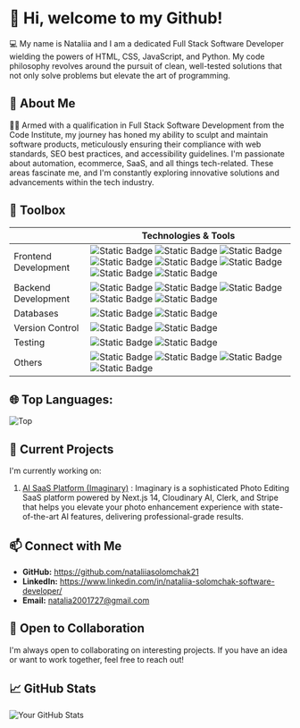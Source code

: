 # 👋 Hi, welcome to my Github!

💻 My name is Nataliia and I am a dedicated Full Stack Software Developer wielding the powers of HTML, CSS, JavaScript, and Python. My code philosophy revolves around the pursuit of clean, well-tested solutions that not only solve problems but elevate the art of programming.

## 🚀 About Me

👩‍💻 Armed with a qualification in Full Stack Software Development from the Code Institute, my journey has honed my ability to sculpt and maintain software products, meticulously ensuring their compliance with web standards, SEO best practices, and accessibility guidelines. I'm passionate about automation, ecommerce, SaaS, and all things tech-related. These areas fascinate me, and I'm constantly exploring innovative solutions and advancements within the tech industry. 

## 🔧 Toolbox

|              | Technologies & Tools                                                                                                |
|-----------------------|---------------------------------------------------------------------------------------------------------------|
| Frontend Development | ![Static Badge](https://img.shields.io/badge/HTML-red) ![Static Badge](https://img.shields.io/badge/CSS-blue) ![Static Badge](https://img.shields.io/badge/JavaScript-orange) ![Static Badge](https://img.shields.io/badge/React-blue) ![Static Badge](https://img.shields.io/badge/NextJS-black) ![Static Badge](https://img.shields.io/badge/jQuery-plum) ![Static Badge](https://img.shields.io/badge/Bootstrap-brown) ![Static Badge](https://img.shields.io/badge/Tailwind-navy) |
| Backend Development  | ![Static Badge](https://img.shields.io/badge/Python-darkgreen) ![Static Badge](https://img.shields.io/badge/Django-grey) ![Static Badge](https://img.shields.io/badge/Flask-olivegreen) ![Static Badge](https://img.shields.io/badge/Node.js-white) ![Static Badge](https://img.shields.io/badge/Express.js-grey) |
| Databases            | ![Static Badge](https://img.shields.io/badge/PostgreSQL-purple) ![Static Badge](https://img.shields.io/badge/MongoDB-olive)                                                  |
| Version Control      | ![Static Badge](https://img.shields.io/badge/Git-tomato) ![Static Badge](https://img.shields.io/badge/GitHub-darkviolet)                                                    |
| Testing              | ![Static Badge](https://img.shields.io/badge/Jest-red) ![Static Badge](https://img.shields.io/badge/Postman-brown)                                                       |
| Others               | ![Static Badge](https://img.shields.io/badge/Figma-pink) ![Static Badge](https://img.shields.io/badge/Agile-navy) ![Static Badge](https://img.shields.io/badge/Heroku-orchid) ![Static Badge](https://img.shields.io/badge/Vercel-black)                                                  |


 
 
## 🌐 Top Languages:

![Top](https://github-readme-stats.vercel.app/api/top-langs/?username=nataliiasolomchak21&layout=compact)

## 🌱 Current Projects

I'm currently working on:

1. [AI SaaS Platform (Imaginary)](https://github.com/nataliiasolomchak21/ai-saas-platform-imaginary) :  Imaginary is a sophisticated Photo Editing SaaS platform powered by Next.js 14, Cloudinary AI, Clerk, and Stripe that helps you elevate your photo enhancement experience with state-of-the-art AI features, delivering professional-grade results.

## 📫 Connect with Me

- **GitHub:** https://github.com/nataliiasolomchak21
- **LinkedIn:** https://www.linkedin.com/in/nataliia-solomchak-software-developer/
- **Email:** natalia2001727@gmail.com

## 🤝 Open to Collaboration

I'm always open to collaborating on interesting projects. If you have an idea or want to work together, feel free to reach out!

## 📈 GitHub Stats

![Your GitHub Stats](<https://github-readme-stats.vercel.app/api?username=nataliiasolomchak21&show_icons=true&hide_title=true&count_private=true&hide=issues>)
